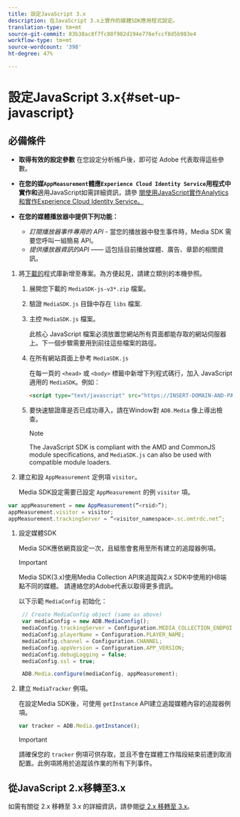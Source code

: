 ```yaml
---
title: 設定JavaScript 3.x
description: 在JavaScript 3.x上實作的媒體SDK應用程式設定。
translation-type: tm+mt
source-git-commit: 83b38ac8f7fc88f982d194e776efccf8d5b983e4
workflow-type: tm+mt
source-wordcount: '398'
ht-degree: 47%

---
```



# 設定JavaScript 3.x{#set-up-javascript}

## 必備條件

* **取得有效的設定參數**
在您設定分析帳戶後，即可從 Adobe 代表取得這些參數。
* **在您的媒`AppMeasurement`體應`Experience Cloud Identity Service`用程式中實作和**&#x200B;適用JavaScript如需詳細資訊，請參 [閱使用JavaScript實作Analytics](https://docs.adobe.com/content/help/zh-Hant/analytics/implementation/js/overview.html)[和實作Experience Cloud Identity Service。](https://docs.adobe.com/content/help/en/id-service/using/implementation/setup-analytics.html)

* **在您的媒體播放器中提供下列功能：**

   * *訂閱播放器事件專用的 API* - 當您的播放器中發生事件時，Media SDK 需要您呼叫一組簡易 API。
   * *提供播放器資訊的API* —— 這包括目前播放媒體、廣告、章節的相關資訊。

1. 將[下載的](/help/sdk-implement/download-sdks.md#download-3x-sdks)程式庫新增至專案。為方便起見，請建立類別的本機參照。

   1. 展開您下載的 `MediaSDK-js-v3*.zip` 檔案。
   1. 驗證 `MediaSDK.js` 目錄中存在 `libs` 檔案.

   1. 主控 `MediaSDK.js` 檔案。

      此核心 JavaScript 檔案必須放置您網站所有頁面都能存取的網站伺服器上。下一個步驟需要用到前往這些檔案的路徑。

   1. 在所有網站頁面上參考 `MediaSDK.js`

      在每一頁的 `<head>` 或 `<body>` 標籤中新增下列程式碼行，加入 JavaScript 適用的 `MediaSDK`。例如：

      ```html
      <script type="text/javascript" src="https://INSERT-DOMAIN-AND-PATH-TO-CODE-HERE/MediaSDK.js"></script>
      ```

   1. 要快速驗證庫是否已成功導入，請在Window對 `ADB.Media` 像上導出檢查。

      >[!NOTE]
      >
      >The JavaScript SDK is compliant with the AMD and CommonJS module specifications, and `MediaSDK.js` can also be used with compatible module loaders.

1. 建立和設 `AppMeasurement` 定例項 `visitor`。

   Media SDK設定需要已設定 `AppMeasurement` 的例 `visitor` 項。

```js
var appMeasurement = new AppMeasurement(“<rsid>”);
appMeasurement.visitor = visitor;
appMeasurement.trackingServer = “<visitor_namespace>.sc.omtrdc.net”;
```

1. 設定媒體SDK

   Media SDK應依網頁設定一次，且組態會套用至所有建立的追蹤器例項。

   >[!IMPORTANT]
   >
   > Media SDK(3.x)使用Media Collection API來追蹤與2.x SDK中使用的HB端點不同的媒體。 請連絡您的Adobe代表以取得更多資訊。


   以下示範 `MediaConfig` 初始化：

   ```js
    // Create MediaConfig object (same as above)
    var mediaConfig = new ADB.MediaConfig();
    mediaConfig.trackingServer = Configuration.MEDIA_COLLECTION_ENDPOINT;
    mediaConfig.playerName = Configuration.PLAYER_NAME;
    mediaConfig.channel = Configuration.CHANNEL;
    mediaConfig.appVersion = Configuration.APP_VERSION;
    mediaConfig.debugLogging = false;
    mediaConfig.ssl = true;
   
    ADB.Media.configure(mediaConfig, appMeasurement);
   
1. 建立 `MediaTracker` 例項。

   在設定Media SDK後，可使用 `getInstance` API建立追蹤媒體內容的追蹤器例項。

   ```js
   var tracker = ADB.Media.getInstance();
   ```

   >[!IMPORTANT]
   >
   >請確保您的 `tracker` 例項可供存取，並且不會在媒體工作階段結束前遭到取消配置。此例項將用於追蹤該作業的所有下列事件。

## 從JavaScript 2.x移轉至3.x

如需有關從 2.x 移轉至 3.x 的詳細資訊，請參閱[從 2.x 移轉至 3.x](https://adobe-marketing-cloud.github.io/media-sdks/reference/javascript_3x/MigrationGuide.html)。
